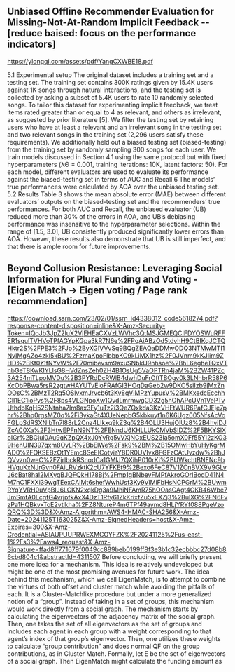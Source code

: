 ## Unbiased Offline Recommender Evaluation for Missing-Not-At-Random Implicit Feedback  -- [reduce baised: focus on the performance indicators]
https://ylongqi.com/assets/pdf/YangCXWBE18.pdf

5.1 Experimental setup
The original dataset includes a training set and a testing set. The
training set contains 300K ratings given by 15.4K users against 1K
songs through natural interactions, and the testing set is collected
by asking a subset of 5.4K users to rate 10 randomly selected songs.
To tailor this dataset for experimenting implicit feedback, we treat
items rated greater than or equal to 4 as relevant, and others as
irrelevant, as suggested by prior literature [5]. We filter the testing
set by retaining users who have at least a relevant and an irrelevant song in the testing set and two relevant songs in the training
set (2,296 users satisfy these requirements). We additionally held
out a biased testing set (biased-testing) from the training set by
randomly sampling 300 songs for each user.
We train models discussed in Section 4.1 using the same protocol
but with fixed hyperparameters (λΘ = 0.001, training iterations:
10K, latent factors: 50). For each model, different evaluators are
used to evaluate its performance against the biased-testing set in
terms of AUC and Recall.6 The models’ true performances were
calculated by AOA over the unbiased testing set.
5.2 Results
Table 3 shows the mean absolute error (MAE) between different
evaluators’ outputs on the biased-testing set and the recommenders’
true performances. For both AUC and Recall, the unbiased evaluator (UB) reduced more than 30% of the errors in AOA, and UB’s
debiasing performance was insensitive to the hyperparameter selections. Within the range of [1.5, 3.0], UB consistently produced
significantly lower errors than AOA. However, these results also
demonstrate that UB is still imperfect, and that there is ample room
for future improvements.


## Beyond Collusion Resistance: Leveraging Social Information for Plural Funding and Voting - [Eigen Match -> Eigen voting / Page rank recommendation] 

https://download.ssrn.com/23/02/01/ssrn_id4338012_code5618274.pdf?response-content-disposition=inline&X-Amz-Security-Token=IQoJb3JpZ2luX2VjEHEaCXVzLWVhc3QtMSJGMEQCIFDYOSWuRFFER1squlTVHVoTPfAGYpKGpa3kR7N6e%2FPqAiABzOd5tdvhH9CtBIKqJCTQHktr2S%2FPE3%2FJp%2ByXGIVVvSq9BQgZEAQaDDMwODQ3NTMwMTI1NyIMgAZo4zkI5kBU%2FzmaKpoFlbbpKC9kLiMX1hz%2F0JVnm9kKJIim9ZHD%2BKt0z1fNYvW%2F70mibevsm9axuSNbkU9nhsoe%2BhL6egheTQxVTnbGeT8KwKIYLlsG8HVdZnsZeh0ZH4B1OsUg5VaOPTRn4jaM%2BZW41PZc3A254mTLpoMVDu%2B3PYRdDcRWlB4dwhDuFrOftTBOgv0k3LNhbrR58P6KcObPBwa5rsR2zgtwHAYUTvEioFRAfGI3HOqDaGeb2w9DKO5siIzb9jMxZnOOsC%2BMzT2Rq5OSlvxmJrvcb6t3Kv8qViMPzYupusV%2BMKxedcEcchhClI1EC1ioPys%2F8ps4VLGNpoXw1QydLmrmwgCD32g5hOhAPcUVn1VePTvUthdbKqH52SNtnha7lm8ax3Fy1uTz2i3QeZQxkda3KzVHFtWUR6PafCJFje7phr%2Bhq0rgsMZ0q%2Fi3ykaGt4XUeNepbG5kbkuyt1n6K6Ugz005NfsAcVoFGLpSdRSXNIbTn7l88rL2Cnz4LIkxg9kZ3g%2B4OLU3HujOlUz8%2B4hyjDJZcAC0Xa%2F3HtwEPFnN9NT%2FENndU6KHLLUkCMVbSIDZ%2F5BKYSlXoIGr%2BGjul0Au9qKZpQX4xJ0YyRg5vVXjNCxEUS23Ia5omX0Ff55YI2zKO39HenUIN397qxm8OvLR%2BbElWe%2Fsk9%2BM%2B15OMwHbYuHyKgrMAD0%2FOKSEBzOt1YEmc8SeEICotyiaY8DR0UVIvx8FGFzCAtUvzdw%2BhJQVvzn0weC%2FZjrlbckRSnqdCa1GMlJ7QXihP010rKi%2BUWkchtBNENc9bHVguKxNJrGvn0FAiLRVzktK2cU7YFKEt9%2Bexo6FeC87V1ZCnBVX9V9GLvJ6cBat8hal2MXyqBJQFQkH178Bj%2Fmp1gBNbevFMPfAkroGOrIBodD41N4M7hC1FXXi39wgTEexCAiMt6shefWwhUsf3Ky9VlMiFbHsNCPGrM%2BUwmRYqYVRH0uVpBlJ6LCKN2xqkDg3a9MhiNFAmR75hOOasCAgt4GKB46Wbe7JmSmtA0LcgfG4vrjpfkAxX4DzT1Rfy61ZkKrixfZu5xEXZj3%2BulXG%2FN6FvzPa1HQBkvxToE2vtlkha%2FZ8NtureP4m6TPf49aymd8HLjYRYf088PqeVzoQRQ%3D%3D&X-Amz-Algorithm=AWS4-HMAC-SHA256&X-Amz-Date=20241125T163025Z&X-Amz-SignedHeaders=host&X-Amz-Expires=300&X-Amz-Credential=ASIAUPUUPRWEXMCOYFZK%2F20241125%2Fus-east-1%2Fs3%2Faws4_request&X-Amz-Signature=ffad8ff771679f0049cc889beb0199ff8f3e3b1c32ecbbbc27d08b86cbd804c1&abstractId=4311507
Before concluding, we will briefly present one more idea for a mechanism. This idea is relatively
undeveloped but might be one of the most promising avenues for future work.
The idea behind this mechanism, which we call EigenMatch, is to attempt to combine the
virtues of both offset and cluster match while avoiding the pitfalls of each. It is a Cluster-Matchlike procedure but under a more generalized notion of a “group”. Instead of taking in a set of
groups, this mechanism would work directly from a social graph.
The mechanism starts by calculating the eigenvectors of the adjacency matrix of the social
graph. Then, one takes the set of all eigenvectors as the set of groups and includes each agent in
each group with a weight corresponding to that agent’s index of that group’s eigenvector. Then,
one utilizes these weights to calculate “group contribution” and does normal QF on the group
contributions, as in Cluster Match.
Formally, let E be the set of eigenvectors of a social graph. Then EigenMatch might calculate
the funding amount as


